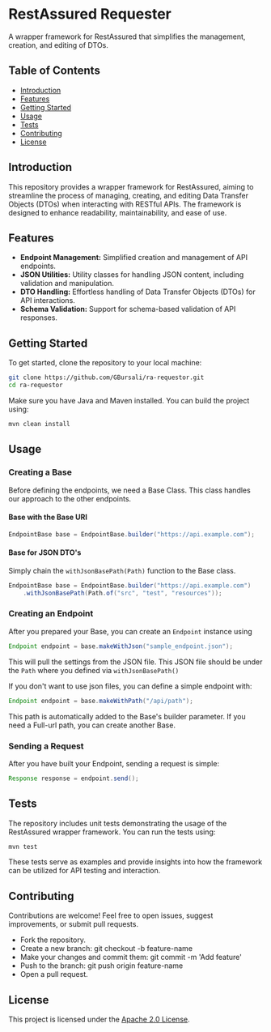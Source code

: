 # RestAssured Requester

A wrapper framework for RestAssured that simplifies the management, creation, and editing of DTOs.
## Table of Contents

- [Introduction](#introduction)
- [Features](#features)
- [Getting Started](#getting-started)
- [Usage](#usage)
- [Tests](#tests)
- [Contributing](#contributing)
- [License](#license)

## Introduction

This repository provides a wrapper framework for RestAssured, aiming to streamline the process of managing, creating, and editing Data Transfer Objects (DTOs) when interacting with RESTful APIs. The framework is designed to enhance readability, maintainability, and ease of use.

## Features

- **Endpoint Management:** Simplified creation and management of API endpoints.
- **JSON Utilities:** Utility classes for handling JSON content, including validation and manipulation.
- **DTO Handling:** Effortless handling of Data Transfer Objects (DTOs) for API interactions.
- **Schema Validation:** Support for schema-based validation of API responses.

## Getting Started

To get started, clone the repository to your local machine:

```bash
git clone https://github.com/GBursali/ra-requestor.git
cd ra-requestor
```
Make sure you have Java and Maven installed. You can build the project using:
```bash
mvn clean install
```

## Usage
### Creating a Base
Before defining the endpoints, we need a Base Class. This class handles our approach to the other endpoints.
#### Base with the Base URI
```java
EndpointBase base = EndpointBase.builder("https://api.example.com");
```
#### Base for JSON DTO's
Simply chain the ```withJsonBasePath(Path)``` function to the Base class.
```java
EndpointBase base = EndpointBase.builder("https://api.example.com")
    .withJsonBasePath(Path.of("src", "test", "resources"));
```
### Creating an Endpoint
After you prepared your Base, you can create an ```Endpoint``` instance using
```java
Endpoint endpoint = base.makeWithJson("sample_endpoint.json");
```
This will pull the settings from the JSON file. This JSON file should be under the ```Path``` where you defined via ```withJsonBasePath()``` 

If you don't want to use json files, you can define a simple endpoint with:
```java
Endpoint endpoint = base.makeWithPath("/api/path");
```
This path is automatically added to the Base's builder parameter. If you need a Full-url path, you can create another Base.
### Sending a Request
After you have built your Endpoint, sending a request is simple:
```java
Response response = endpoint.send();
```

## Tests
The repository includes unit tests demonstrating the usage of the RestAssured wrapper framework. You can run the tests using:
```bash
mvn test
```
These tests serve as examples and provide insights into how the framework can be utilized for API testing and interaction.

## Contributing
Contributions are welcome! Feel free to open issues, suggest improvements, or submit pull requests.

- Fork the repository.
- Create a new branch: git checkout -b feature-name
- Make your changes and commit them: git commit -m 'Add feature'
- Push to the branch: git push origin feature-name
- Open a pull request.

## License
This project is licensed under the [Apache 2.0 License].


[Apache 2.0 License]:./LICENSE

